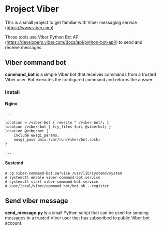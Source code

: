 # Project Viber

This is a small project to get familiar with Viber messaging service
(https://www.viber.com).

These tools use Viber Python Bot API
(https://developers.viber.com/docs/api/python-bot-api/) to send and receive
messages.


## Viber command bot

**command_bot** is a simple Viber bot that receives commands from a trusted
Viber user. Bot executes the configured command and returns the answer.

### Install

#### Nginx


    ...
    
    location = /viber-bot { rewrite ^ /viber-bot/; }   
    location /viber-bot { try_files $uri @viberbot; }  
    location @viberbot { 
        include uwsgi_params;                          
        uwsgi_pass unix:/var/run/viber/bot.sock;       
    }                   
    
    ...


#### Systemd

    # cp viber-command-bot.service /usr/lib/systemd/system
    # systemctl enable viber-command-bot.service
    # systemctl start viber-command-bot.service
    # /usr/local/viber/command_bot/bot.sh --register

## Send viber message

**send_message.py** is a small Python script that can be used for sending
messages to a trusted Viber user that has subscribed to public Viber bot
account.
